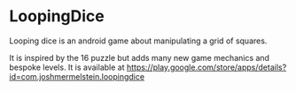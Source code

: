 # LoopingDice
Looping dice is an android game about manipulating a grid of squares.

It is inspired by the 16 puzzle but adds many new game mechanics and bespoke levels. It is available at https://play.google.com/store/apps/details?id=com.joshmermelstein.loopingdice
